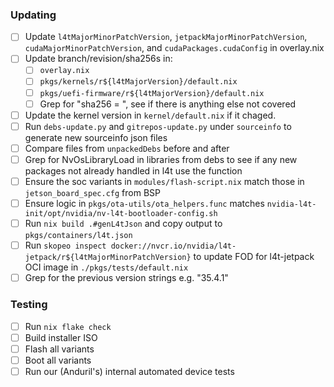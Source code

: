 ### Updating
- [ ] Update `l4tMajorMinorPatchVersion`, `jetpackMajorMinorPatchVersion`, `cudaMajorMinorPatchVersion`, and `cudaPackages.cudaConfig` in overlay.nix
- [ ] Update branch/revision/sha256s in:
    - [ ] `overlay.nix`
    - [ ] `pkgs/kernels/r${l4tMajorVersion}/default.nix`
    - [ ] `pkgs/uefi-firmware/r${l4tMajorVersion}/default.nix`
    - [ ] Grep for "sha256 = ", see if there is anything else not covered
- [ ] Update the kernel version in `kernel/default.nix` if it chaged.
- [ ] Run `debs-update.py` and `gitrepos-update.py` under `sourceinfo` to generate new sourceinfo json files
- [ ] Compare files from `unpackedDebs` before and after
- [ ] Grep for NvOsLibraryLoad in libraries from debs to see if any new packages not already handled in l4t use the function
- [ ] Ensure the soc variants in `modules/flash-script.nix` match those in `jetson_board_spec.cfg` from BSP
- [ ] Ensure logic in `pkgs/ota-utils/ota_helpers.func` matches `nvidia-l4t-init/opt/nvidia/nv-l4t-bootloader-config.sh`
- [ ] Run `nix build .#genL4tJson` and copy output to `pkgs/containers/l4t.json`
- [ ] Run `skopeo inspect docker://nvcr.io/nvidia/l4t-jetpack/r${l4tMajorMinorPatchVersion}` to update FOD for l4t-jetpack OCI image in `./pkgs/tests/default.nix`
- [ ] Grep for the previous version strings e.g. "35.4.1"

### Testing
- [ ] Run `nix flake check`
- [ ] Build installer ISO
- [ ] Flash all variants
- [ ] Boot all variants
- [ ] Run our (Anduril's) internal automated device tests
